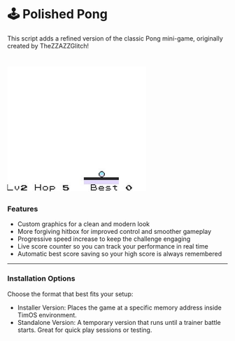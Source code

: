 # 🕹️ Polished Pong

This script adds a refined version of the classic Pong mini-game, originally created by TheZZAZZGlitch!
# ![preview](PolishedPong.jpg)
### Features

- Custom graphics for a clean and modern look
- More forgiving hitbox for improved control and smoother gameplay
- Progressive speed increase to keep the challenge engaging
- Live score counter so you can track your performance in real time
- Automatic best score saving so your high score is always remembered
-----
### Installation Options

Choose the format that best fits your setup:
- Installer Version: Places the game at a specific memory address inside TimOS environment.
- Standalone Version: A temporary version that runs until a trainer battle starts. Great for quick play sessions or testing.
